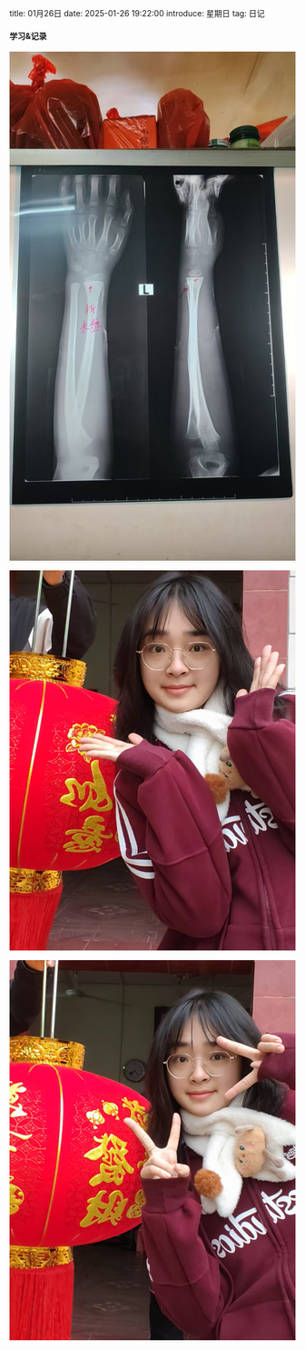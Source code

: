 title: 01月26日
date: 2025-01-26 19:22:00
introduce: 星期日
tag: 日记

#### 学习&记录
![1](/static/img/2025/01/26/1.jpg)

![2](/static/img/2025/01/26/2.jpg)

![3](/static/img/2025/01/26/3.jpg)

